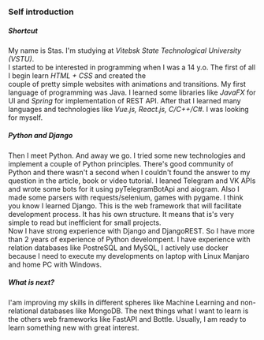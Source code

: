 ### Self introduction
##### Shortcut
My name is Stas. I'm studying at *Vitebsk State Technological University (VSTU)*.  
I started to be interested in programming when I was a 14 y.o. The first of all I begin learn *HTML + CSS* and created the   
couple of pretty simple websites with animations and transitions.
My first language of programming was Java. I learned some libraries like *JavaFX* for UI and *Spring* for implementation of REST API. 
After that I learned many languages and technologies like *Vue.js, React.js, C/C++/C#*. I was looking for myself.

##### Python and Django
Then I meet Python. And away we go. I tried some new technologies and implement a couple of Python principles. 
There's good community of Python and there wasn't a second when I couldn't found the answer to my question in the article, book or video tutorial.
I leaned Telegram and VK APIs and wrote some bots for it using pyTelegramBotApi and aiogram. 
Also I made some parsers with requests/selenium, games with pygame. I think you know I learned Django. This is the web framework that will facilitate development process. It has his own structure. It means that is's very simple to read but inefficient for small projects.  
Now I have strong experience with Django and DjangoREST. So I have more than 2 years of experience of Python develompent. I have experience with relation databases like PostreSQL and MySQL, I actively use docker because I need to execute my developments on laptop with Linux Manjaro and home PC with Windows. 

##### What is next?
I'am improving my skills in different spheres like Machine Learning and non-relational databases like MongoDB. The next things what I want to learn 
is the others web frameworks like FastAPI and Bottle. Usually, I am ready to learn something new with great interest.
